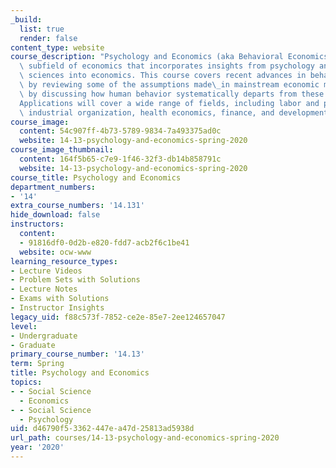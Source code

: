 ```yaml
---
_build:
  list: true
  render: false
content_type: website
course_description: "Psychology and Economics (aka Behavioral Economics) is a growing\
  \ subfield of economics that incorporates insights from psychology and other social\
  \ sciences into economics. This course covers recent advances in behavioral economics\
  \ by reviewing some of the assumptions made\_in mainstream economic models, and\
  \ by discussing how human behavior systematically departs from these assumptions.\_\
  Applications will cover a wide range of fields, including labor and public economics,\
  \ industrial organization, health economics, finance, and development economics.\n"
course_image:
  content: 54c907ff-4b73-5789-9834-7a493375ad0c
  website: 14-13-psychology-and-economics-spring-2020
course_image_thumbnail:
  content: 164f5b65-c7e9-1f46-32f3-db14b858791c
  website: 14-13-psychology-and-economics-spring-2020
course_title: Psychology and Economics
department_numbers:
- '14'
extra_course_numbers: '14.131'
hide_download: false
instructors:
  content:
  - 91816df0-0d2b-e820-fdd7-acb2f6c1be41
  website: ocw-www
learning_resource_types:
- Lecture Videos
- Problem Sets with Solutions
- Lecture Notes
- Exams with Solutions
- Instructor Insights
legacy_uid: f88c573f-7852-ce2e-85e7-2ee124657047
level:
- Undergraduate
- Graduate
primary_course_number: '14.13'
term: Spring
title: Psychology and Economics
topics:
- - Social Science
  - Economics
- - Social Science
  - Psychology
uid: d46790f5-3362-447e-a47d-25813ad5938d
url_path: courses/14-13-psychology-and-economics-spring-2020
year: '2020'
---
```

